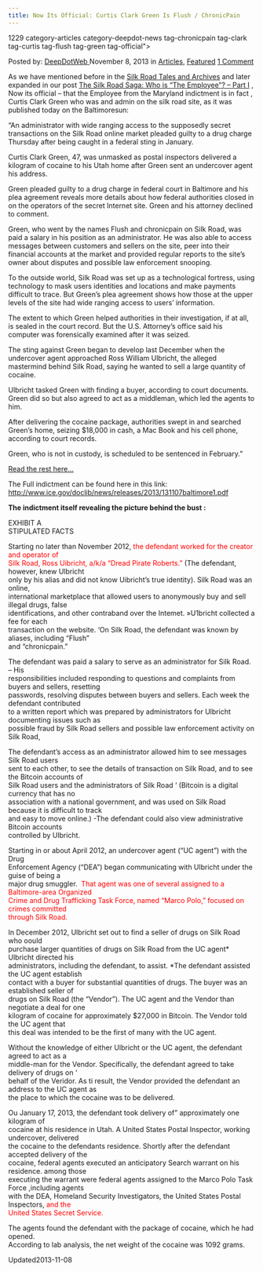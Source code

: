 ```yaml
---
title: Now Its Official: Curtis Clark Green Is Flush / ChronicPain
---
```

1229 category-articles category-deepdot-news tag-chronicpain tag-clark tag-curtis tag-flush tag-green tag-official">

<p class="post-meta">
<span>Posted by: <a href="https://www.deepdotweb.com/author/admin/" title="">DeepDotWeb </a></span>
<span>November 8, 2013</span>
<span>in <a href="https://www.deepdotweb.com/category/articles/" rel="category tag">Articles</a>, <a href="https://www.deepdotweb.com/category/deepdot-news/" rel="category tag">Featured</a></span>
<span><a href="https://www.deepdotweb.com/2013/11/08/now-its-official-curtis-clark-green-is-flush-chronicpain/#comments">1 Comment</a></span>
</p>
<div class="clear"></div>
<div class="entry">
<p>As we have mentioned before in the <a href="http://www.deepdotweb.com/2013/11/01/silk-road-tales-and-archives/">Silk Road Tales and Archives</a> and later expanded in our post <a title="Permalink to The Silk Road Saga: Who is “The Employee”? – Part I" href="http://www.deepdotweb.com/2013/11/05/the-silk-road-saga-who-is-the-employee-part-i/" rel="bookmark">The Silk Road Saga: Who is “The Employee”? – Part I</a> ,  Now its official &#8211; that the Employee from the Maryland indictment is in fact , Curtis Clark Green who was and admin on the silk road site, as it was published today on the Baltimoresun:</p>
<p>&#8220;An administrator with wide ranging access to the supposedly secret transactions on the Silk Road online market pleaded guilty to a drug charge Thursday after being caught in a federal sting in January.</p>
<p>Curtis Clark Green, 47, was unmasked as postal inspectors delivered a kilogram of cocaine to his Utah home after Green sent an undercover agent his address.</p>
<p>Green pleaded guilty to a drug charge in federal court in Baltimore and his plea agreement reveals more details about how federal authorities closed in on the operators of the secret Internet site. Green and his attorney declined to comment.</p>
<p>Green, who went by the names Flush and chronicpain on Silk Road, was paid a salary in his position as an administrator. He was also able to access messages between customers and sellers on the site, peer into their financial accounts at the market and provided regular reports to the site&#8217;s owner about disputes and possible law enforcement snooping.</p>
<p>To the outside world, Silk Road was set up as a technological fortress, using technology to mask users identities and locations and make payments difficult to trace. But Green&#8217;s plea agreement shows how those at the upper levels of the site had wide ranging access to users&#8217; information.</p>
<p>The extent to which Green helped authorities in their investigation, if at all, is sealed in the court record. But the U.S. Attorney&#8217;s office said his computer was forensically examined after it was seized.</p>
<p>The sting against Green began to develop last December when the undercover agent approached Ross William Ulbricht, the alleged mastermind behind Silk Road, saying he wanted to sell a large quantity of cocaine.</p>
<p>Ulbricht tasked Green with finding a buyer, according to court documents. Green did so but also agreed to act as a middleman, which led the agents to him.</p>
<p>After delivering the cocaine package, authorities swept in and searched Green&#8217;s home, seizing $18,000 in cash, a Mac Book and his cell phone, according to court records.</p>
<p>Green, who is not in custody, is scheduled to be sentenced in February.&#8221;</p>
<a href=" http://www.baltimoresun.com/news/maryland/crime/blog/bs-md-silk-road-employee-20131107,0,5353243.story" target="_blank" class="shortc-button small blue">Read the rest here&#8230;</a>
<p>The Full indictment can be found here in this link: <a href="http://www.ice.gov/doclib/news/releases/2013/131107baltimore1.pdf">http://www.ice.gov/doclib/news/releases/2013/131107baltimore1.pdf</a></p>
<p><strong>The indictment itself revealing the picture behind the bust :</strong></p>
<p>EXHIBIT A<br/>
    STIPULATED FACTS</p>
<p>Starting no later than November 2012,<span style="color: #ff0000;"> the defendant worked for the creator and operator of</span><br/>
<span style="color: #ff0000;"> Silk Road, Ross Uibricht, a/k/a “Dread Pirate Roberts.”</span> (The defendant, however, knew Ulbricht<br/>
    only by his alias and did not know Uibricht’s true identity). Silk Road was an online,<br/>
    international marketplace that allowed users to anonymously buy and sell illegal drugs, false<br/>
    identifications, and other contraband over the Intemet. »U1bricht collected a fee for each<br/>
    transaction on the website. &#8216;On Silk Road, the defendant was known by aliases, including “Flush”<br/>
    and “chronicpain.”</p>
<p>The defendant was paid a salary to serve as an administrator for Silk Road. &#8211; His<br/>
    responsibilities included responding to questions and complaints from buyers and sellers, resetting<br/>
    passwords, resolving disputes between buyers and sellers. Each week the defendant contributed<br/>
    to a written report which was prepared by administrators for Ulbricht documenting issues such as<br/>
    possible fraud by Silk Road sellers and possible law enforcement activity on Silk Road,</p>
<p>The defendant’s access as an administrator allowed him to see messages Silk Road users<br/>
    sent to each other, to see the details of transaction on Silk Road, and to see the Bitcoin accounts of<br/>
    Silk Road users and the administrators of Silk Road ‘ (Bitcoin is a digital currency that has no<br/>
    association with a national government, and was used on Silk Road  because it is difficult to track<br/>
    and easy to move online.) -The defendant could also view administrative Bitcoin accounts<br/>
    controlled by Ulbricht.</p>
<p>Starting in or about April 2012, an undercover agent (“UC agent”) with the Drug<br/>
    Enforcement Agency (“DEA”) began communicating with Ulbricht under the guise of being a<br/>
    major drug smuggler.  <span style="color: #ff0000;">That agent was one of several assigned to a Baltimore-area Organized</span><br/>
<span style="color: #ff0000;"> Crime and Drug Trafficking Task Force, named “Marco Polo,” focused on crimes committed</span><br/>
<span style="color: #ff0000;"> through Silk Road.</span></p>
<p>In December 2012, Ulbricht set out to find a seller of drugs on Silk Road who oould<br/>
    purchase larger quantities of drugs on Silk Road from the UC agent* Ulbricht directed his<br/>
    administrators, including the defendant, to assist. *The defendant assisted the UC agent establish<br/>
    contact with a buyer for substantial quantities of drugs. The buyer was an established seller of<br/>
    drugs on Silk Road (the “Vendor”). The UC agent and the Vendor than negotiate a deal for one<br/>
    kilogram of cocaine for approximately $27,000 in Bitcoin. The Vendor told the UC agent that<br/>
    this deal was intended to be the first of many with the UC agent.</p>
<p>Without the knowledge of either Ulbricht or the UC agent, the defendant agreed to act as a<br/>
    middle-man for the Vendor. Specifically, the defendant agreed to take delivery of drugs on &#8216;<br/>
    behalf of the Veridor. As ti result, the Vendor provided the defendant an address to the UC agent as<br/>
    the place to which the cocaine was to be delivered.</p>
<p>Ou January 17, 2013, the defendant took delivery of” approximately one kilogram of<br/>
    cocaine at his residence in Utah. A United States Postal Inspector, working undercover, delivered<br/>
    the cocaine to the defendants residence. Shortly after the defendant accepted delivery of the<br/>
    cocaine, federal agents executed an anticipatory Search warrant on his residence. among those<br/>
    executing the warrant were federal agents assigned to the Marco Polo Task Force ,including agents<br/>
    with the DEA, Homeland Security Investigators, the United States Postal Inspectors, <span style="color: #ff0000;">and the</span><br/>
<span style="color: #ff0000;"> United States Secret Service.</span></p>
<p>The agents found the defendant with the package of cocaine, which he had opened.<br/>
    According to lab analysis, the net weight of the cocaine was 1092 grams.</p>
</div>
<span style="display:none"><a href="https://www.deepdotweb.com/tag/chronicpain/" rel="tag">chronicpain</a> <a href="https://www.deepdotweb.com/tag/clark/" rel="tag">clark</a> <a href="https://www.deepdotweb.com/tag/curtis/" rel="tag">curtis</a> <a href="https://www.deepdotweb.com/tag/flush/" rel="tag">flush</a> <a href="https://www.deepdotweb.com/tag/green/" rel="tag">green</a> <a href="https://www.deepdotweb.com/tag/official/" rel="tag">official</a></span> 
Updated2013-11-08</span>
<div style="display:none" class="vcard author" itemprop="author" itemscope itemtype="http://schema.org/Person"><strong class="fn" itemprop="name"><a href="https://www.deepdotweb.com/author/admin/" title="Posts by DeepDotWeb" rel="author">DeepDotWeb</a></strong></div>
</div>
</article>

